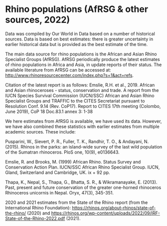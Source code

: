 # Rhino populations (AfRSG & other sources, 2022)

Data was compiled by Our World in Data based on a number of historical sources. Data is based on best estimates: there is greater uncertainty in earlier historical data but is provided as the best estimate of the time. 

The main data source for rhino populations is the African and Asian Rhino Specialist Groups (AfRSG). AfRSG periodically produce the latest estimates of rhino populations in Africa and Asia, in update reports of their status. The available literature from AfRSG can be accessed at: http://www.rhinoresourcecenter.com/index.php?s=1&act=refs.

Citation of the latest report is as follows:
Emslie, R.H. et al., 2019. African and Asian rhinoceroses - status, conservation and trade. A report from the IUCN Species Survival Commission (IUCN/SSC) African and Asian Rhino Specialist Groups and TRAFFIC to the CITES Secretariat pursuant to Resolution Conf. 9.14 (Rev. CoP17). Report to CITES 17th meeting (Colombo, June 2019), CoP 18 Doc.83.1 annex 3: 1-38

We here estimates from AfRSG is available, we have used its data. However, we have also combined these statistics with earlier estimates from multiple academic sources. These include:

Pusparini, W., Sievert, P. R., Fuller, T. K., Randhir, T. O., & Andayani, N. (2015). Rhinos in the parks: an island-wide survey of the last wild population of the Sumatran rhinoceros. PloS one, 10(9), e0136643.

Emslie, R. and Brooks, M. (1999) African Rhino. Status Survey and Conservation Action Plan. IUCN/SSC African Rhino
Specialist Group. IUCN, Gland, Switzerland and Cambridge, UK. ix + 92 pp.

Thapa, K., Nepal, S., Thapa, G., Bhatta, S. R., & Wikramanayake, E. (2013). Past, present and future conservation of the greater one-horned rhinoceros Rhinoceros unicornis in Nepal. Oryx, 47(3), 345-351.

2020 and 2021 estimates from the State of the Rhino report (from the International Rhino Foundation): https://rhinos.org/about-rhinos/state-of-the-rhino/ (2020) and https://rhinos.org/wp-content/uploads/2022/09/IRF-State-of-the-Rhino-2022.pdf (2021).